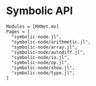 <!--- Licensed to the Apache Software Foundation (ASF) under one -->
<!--- or more contributor license agreements.  See the NOTICE file -->
<!--- distributed with this work for additional information -->
<!--- regarding copyright ownership.  The ASF licenses this file -->
<!--- to you under the Apache License, Version 2.0 (the -->
<!--- "License"); you may not use this file except in compliance -->
<!--- with the License.  You may obtain a copy of the License at -->

<!---   http://www.apache.org/licenses/LICENSE-2.0 -->

<!--- Unless required by applicable law or agreed to in writing, -->
<!--- software distributed under the License is distributed on an -->
<!--- "AS IS" BASIS, WITHOUT WARRANTIES OR CONDITIONS OF ANY -->
<!--- KIND, either express or implied.  See the License for the -->
<!--- specific language governing permissions and limitations -->
<!--- under the License. -->

# Symbolic API

```@autodocs
Modules = [MXNet.mx]
Pages = [
  "symbolic-node.jl",
  "symbolic-node/arithmetic.jl",
  "symbolic-node/array.jl",
  "symbolic-node/autodiff.jl",
  "symbolic-node/io.jl",
  "symbolic-node/op.jl",
  "symbolic-node/show.jl",
  "symbolic-node/type.jl",
]
```
